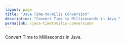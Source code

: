 ```yaml
---
layout: page
title: "Java Time-to-milis Conversion"
description: "Convert Time to Milliseconds in Java."
permalink: /java-timetomilis-conversion/
---
```


Convert Time to Milliseconds in Java.
